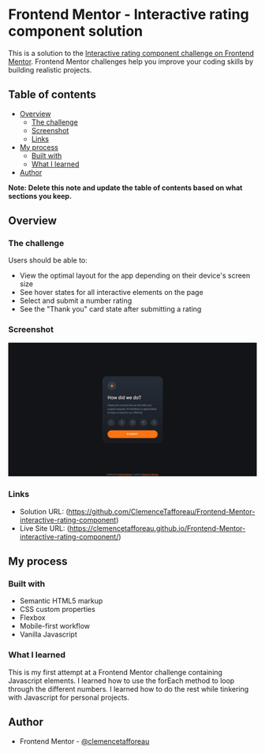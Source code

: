# Frontend Mentor - Interactive rating component solution

This is a solution to the [Interactive rating component challenge on Frontend Mentor](https://www.frontendmentor.io/challenges/interactive-rating-component-koxpeBUmI). Frontend Mentor challenges help you improve your coding skills by building realistic projects. 

## Table of contents

- [Overview](#overview)
  - [The challenge](#the-challenge)
  - [Screenshot](#screenshot)
  - [Links](#links)
- [My process](#my-process)
  - [Built with](#built-with)
  - [What I learned](#what-i-learned)
- [Author](#author)

**Note: Delete this note and update the table of contents based on what sections you keep.**

## Overview

### The challenge

Users should be able to:

- View the optimal layout for the app depending on their device's screen size
- See hover states for all interactive elements on the page
- Select and submit a number rating
- See the "Thank you" card state after submitting a rating

### Screenshot

![](./screenshot.jpg)

### Links

- Solution URL: (https://github.com/ClemenceTafforeau/Frontend-Mentor-interactive-rating-component)
- Live Site URL: (https://clemencetafforeau.github.io/Frontend-Mentor-interactive-rating-component/)

## My process

### Built with

- Semantic HTML5 markup
- CSS custom properties
- Flexbox
- Mobile-first workflow
- Vanilla Javascript

### What I learned

This is my first attempt at a Frontend Mentor challenge containing Javascript elements. I learned how to use the forEach method to loop through the different numbers. I learned how to do the rest while tinkering with Javascript for personal projects.

## Author

- Frontend Mentor - [@clemencetafforeau](https://www.frontendmentor.io/profile/clemencetafforeau)
